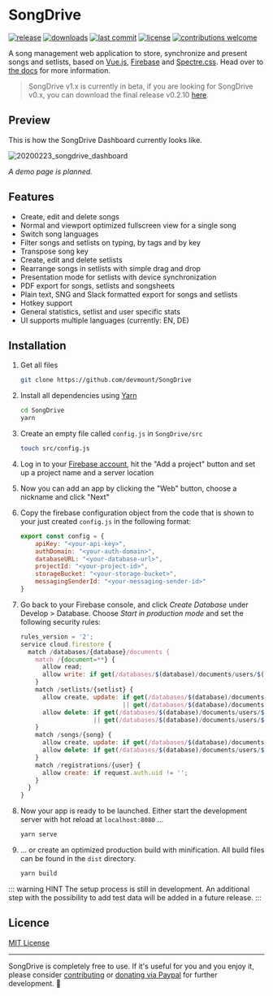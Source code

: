 # SongDrive

[![release](https://img.shields.io/npm/v/songdrive/latest.svg?label=release&color=88b544&style=flat-square&logo=data:image/png;base64,iVBORw0KGgoAAAANSUhEUgAAABAAAAAQCAYAAAAf8/9hAAAACXBIWXMAAAsSAAALEgHS3X78AAAATklEQVQ4jWP8//8/AyWAiSLd1DCABZfEnnsVKH5zUepgpIkLKA5EnF7o3OaKYnK5125GbN4aJF7A5jRsXsAmNki8QKxzB6cXKHMBAwMDAFesMxVwNRpMAAAAAElFTkSuQmCC)](https://github.com/devmount/SongDrive/releases) [![downloads](https://img.shields.io/npm/dt/songdrive?label=downloads&color=88b544&style=flat-square)](https://www.npmjs.com/package/songdrive) [![last commit](https://img.shields.io/github/last-commit/devmount/SongDrive?label=updated&color=88b544&style=flat-square)](https://github.com/devmount/SongDrive/commits/master) [![license](https://img.shields.io/badge/license-MIT-88b544.svg?style=flat-square)](./LICENSE) [![contributions welcome](https://img.shields.io/badge/PRs-welcome-88b544.svg?style=flat-square)](./.github/CONTRIBUTING.md)

A song management web application to store, synchronize and present songs and setlists, based on [Vue.js](//vuejs.org/), [Firebase](//firebase.google.com/) and [Spectre.css](//github.com/picturepan2/spectre). Head over to [the docs](https://devmount.github.io/SongDrive) for more information.

> SongDrive v1.x is currently in beta, if you are looking for SongDrive v0.x, you can download the final release v0.2.10 [here](https://github.com/devmount/SongDrive/releases/tag/v0.2.10).

## Preview

This is how the SongDrive Dashboard currently looks like.

![20200223_songdrive_dashboard](https://user-images.githubusercontent.com/5441654/77798970-235c7300-7074-11ea-9485-576584d19273.png)

*A demo page is planned.*

## Features

- Create, edit and delete songs
- Normal and viewport optimized fullscreen view for a single song
- Switch song languages
- Filter songs and setlists on typing, by tags and by key
- Transpose song key
- Create, edit and delete setlists
- Rearrange songs in setlists with simple drag and drop
- Presentation mode for setlists with device synchronization
- PDF export for songs, setlists and songsheets
- Plain text, SNG and Slack formatted export for songs and setlists
- Hotkey support
- General statistics, setlist and user specific stats
- UI supports multiple languages (currently: EN, DE)

## Installation

1. Get all files

    ```bash
    git clone https://github.com/devmount/SongDrive
    ```

2. Install all dependencies using [Yarn](https://yarnpkg.com)

    ```bash
    cd SongDrive
    yarn
    ```

3. Create an empty file called `config.js` in `SongDrive/src`

    ```bash
    touch src/config.js
    ```

4. Log in to your [Firebase account](https://console.firebase.google.com), hit the "Add a project" button and set up a project name and a server location
5. Now you can add an app by clicking the "Web" button, choose a nickname and click "Next"
6. Copy the firebase configuration object from the code that is shown to your just created `config.js` in the following format:

    ```javascript
    export const config = {
        apiKey: "<your-api-key>",
        authDomain: "<your-auth-domain>",
        databaseURL: "<your-database-url>",
        projectId: "<your-project-id>",
        storageBucket: "<your-storage-bucket>",
        messagingSenderId: "<your-messaging-sender-id>"
    }
    ```

7. Go back to your Firebase console, and click *Create Database* under Develop > Database. Choose *Start in production mode* and set the following security rules:

    ```javascript
    rules_version = '2';
    service cloud.firestore {
      match /databases/{database}/documents {
        match /{document=**} {
          allow read;
          allow write: if get(/databases/$(database)/documents/users/$(request.auth.uid)).data.role == "admin";
        }
        match /setlists/{setlist} {
          allow create, update: if get(/databases/$(database)/documents/users/$(request.auth.uid)).data.role == "performer"
                                || get(/databases/$(database)/documents/users/$(request.auth.uid)).data.role == "editor";
          allow delete: if get(/databases/$(database)/documents/users/$(request.auth.uid)).data.role == "editor"
                        || get(/databases/$(database)/documents/users/$(request.auth.uid)).data.role == "performer" && request.auth.uid == resource.data.creator;
        }
        match /songs/{song} {
          allow create, update: if get(/databases/$(database)/documents/users/$(request.auth.uid)).data.role == "editor";
          allow delete: if get(/databases/$(database)/documents/users/$(request.auth.uid)).data.role == "editor";
        }
        match /registrations/{user} {
          allow create: if request.auth.uid != '';
        }
      }
    }
    ```

8. Now your app is ready to be launched. Either start the development server with hot reload at `localhost:8080` ...

    ```bash
    yarn serve
    ```

9. ... or create an optimized production build with minification. All build files can be found in the `dist` directory.

    ```bash
    yarn build
    ```

::: warning HINT
The setup process is still in development. An additional step with the possibility to add test data will be added in a future release.
:::

## Licence

[MIT License](./LICENSE)

---

SongDrive is completely free to use. If it's useful for you and you enjoy it, please consider [contributing](.github/CONTRIBUTING.md) or [donating via Paypal](https://paypal.me/devmount) for further development. :green_heart:
